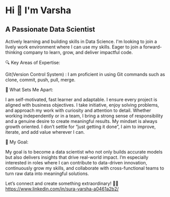 <h1 align="centre" >Hi 👋 I'm Varsha</h1>
<h2 align="centre" > A Passionate Data Scientist</h2>
<p>Actively learning and building skills in Data Science. I'm looking to join a lively work environment where I can use my skills. Eager to join a forward-thinking company to learn, grow, and deliver impactful code.

🔍 Key Areas of Expertise:

Git(Version Control System) : I am proficient in using Git commands such as clone, commit, push, pull, merge.

🎯 What Sets Me Apart:

I am self-motivated, fast learner and adaptable. I ensure every project is aligned with business objectives.
I take initiative, enjoy solving problems, and approach my work with curiosity and attention to detail. Whether working independently or in a team, I bring a strong sense of responsibility and a genuine desire to create meaningful results. My mindset is always growth oriented. I don’t settle for “just getting it done”, I aim to improve, iterate, and add value wherever I can.

🌟 My Goal:

My goal is to become a data scientist who not only builds accurate models but also delivers insights that drive real-world impact. I’m especially interested in roles where I can contribute to data-driven innovation, continuously grow my skills, and collaborate with cross-functional teams to turn raw data into meaningful solutions.

Let’s connect and create something extraordinary! 👩‍💻
https://www.linkedin.com/in/sura-varsha-a0461a2b2/

